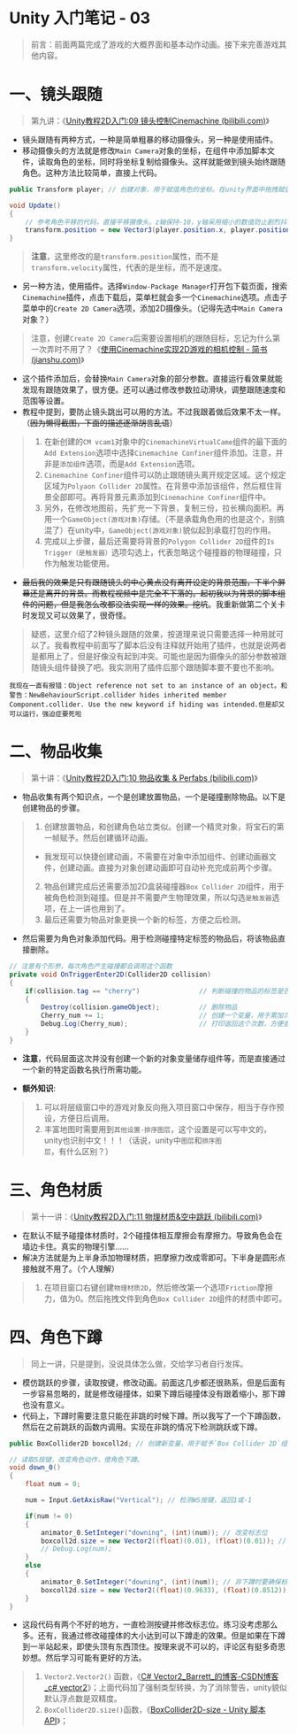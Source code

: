 # Unity 入门笔记 - 03

> 前言：前面两篇完成了游戏的大概界面和基本动作动画。接下来完善游戏其他内容。



# 一、镜头跟随

> 第九讲：《[Unity教程2D入门:09 镜头控制Cinemachine (bilibili.com)](https://www.bilibili.com/medialist/play/370283072?from=space&business=space_series&business_id=212003&desc=1&spm_id_from=333.999.0.0)》

- 镜头跟随有两种方式，一种是简单粗暴的移动摄像头，另一种是使用插件。
- 移动摄像头的方法就是修改`Main Camera`对象的坐标，在组件中添加脚本文件，读取角色的坐标，同时将坐标复制给摄像头。这样就能做到镜头始终跟随角色。这种方法比较简单，直接上代码。

```c#
public Transform player; // 创建对象，用于赋值角色的坐标。在unity界面中拖拽赋值。

void Update()
{
    // 参考角色平移的代码，直接平移摄像头。z轴保持-10，y轴采用缩小的数值防止剧烈抖动，也可为0。
	transform.position = new Vector3(player.position.x, player.position.y / 2, -10f);
}
```

> **注意**，这里修改的是`transform.position`属性，而不是`transform.velocity`属性，代表的是坐标，而不是速度。

- 另一种方法，使用插件。选择`Window-Package Manager`打开包下载页面，搜索`Cinemachine`插件，点击下载后，菜单栏就会多一个`Cinemachine`选项。点击子菜单中的`Create 2D Camera`选项，添加2D摄像头。（记得先选中`Main Camera`对象？）

> 注意，创建`Create 2D Camera`后需要设置相机的跟随目标，忘记为什么第一次弄时不用了？《[使用Cinemachine实现2D游戏的相机控制 - 简书 (jianshu.com)](https://www.jianshu.com/p/f9f7a3a58d8c)》

- 这个插件添加后，会替换`Main Camera`对象的部分参数。直接运行看效果就能发现有跟随效果了，很方便。还可以通过修改参数拉动滑块，调整跟随速度和范围等设置。
- 教程中提到，要防止镜头跳出可以用的方法。不过我跟着做后效果不太一样。（~~因为懒得截图，下面的描述逐渐胡言乱语~~）

> 1. 在新创建的`CM vcam1`对象中的`CinemachineVirtualCame`组件的最下面的`Add Extension`选项中选择`Cinemachine Confiner`组件添加。注意，并非是`添加组件`选项，而是`Add Extension`选项。
> 2. `Cinemachine Confiner`组件可以防止跟随镜头离开规定区域。这个规定区域为`Polyaon Collider 2D`属性。在背景中添加该组件，然后框住背景全部即可。再将背景元素添加到`Cinemachine Confiner`组件中。
> 3. 另外，在修改地图前，先扩充一下背景，复制三份，拉长横向面积。再用一个`GameObject(游戏对象)`存储。（不是承载角色用的也是这个，别搞混了）在unity中，`GameObject(游戏对象)`貌似起到承载打包的作用。
> 4. 完成以上步骤，最后还需要将背景的`Polygon Collider 2D`组件的`Is Trigger（是触发器）`选项勾选上，代表忽略这个碰撞器的物理碰撞，只作为触发功能使用。

- ~~最后我的效果是只有跟随镜头的中心黄点没有离开设定的背景范围，下半个屏幕还是离开的背景。而教程视频中是完全不下落的。起初我以为背景的脚本组件的问题，但是我怎么改都没法实现一样的效果。挖坑~~。我重新做第二个关卡时发现又可以效果了，很奇怪。

> 疑惑，这里介绍了2种镜头跟随的效果，按道理来说只需要选择一种用就可以了。我看教程中前面写了脚本后没有注释就开始用了插件，也就是说两者是都用上了，但是好像没有起到冲突。可能也是因为摄像头的部分参数被跟随镜头组件替换了吧。我实测用了插件后那个跟随脚本要不要也不影响。

```
我现在一直有报错：Object reference not set to an instance of an object。和警告：NewBehaviourScript.collider hides inherited member Component.collider. Use the new keyword if hiding was intended.但是却又可以运行，强迫症要死啦
```



# 二、物品收集

> 第十讲：《[Unity教程2D入门:10 物品收集 & Perfabs (bilibili.com)](https://www.bilibili.com/medialist/play/370283072?from=space&business=space_series&business_id=212003&desc=1&spm_id_from=333.999.0.0)》

- 物品收集有两个知识点，一个是创建放置物品，一个是碰撞删除物品。以下是创建物品的步骤。

> 1. 创建放置物品，和创建角色站立类似。创建一个精灵对象，将宝石的第一帧赋予。然后创建循环动画。
>
> - 我发现可以快捷创建动画，不需要在对象中添加组件、创建动画器文件，创建动画。直接为对象创建动画即可自动补充完成前两个步骤。
>
> 2. 物品创建完成后还需要添加2D盒装碰撞器`Box Collider 2D`组件，用于被角色检测到碰撞。但是并不需要产生物理效果，所以勾选`是触发器`选项，在上一讲也用到了。
> 3. 最后还需要为物品对象更换一个新的标签，方便之后检测。

- 然后需要为角色对象添加代码。用于检测碰撞特定标签的物品后，将该物品直接删除。

```c#
// 注意有个形参，每次角色产生碰撞都会调用这个函数
private void OnTriggerEnter2D(Collider2D collision) 
{
    if(collision.tag == "cherry") 				// 判断碰撞的物品的标签是否符合
    {
        Destroy(collision.gameObject);			// 删除物品
        Cherry_num += 1;						// 创建一个变量，用于累加次数
        Debug.Log(Cherry_num);					// 打印返回这个次数，方便查看。
    }
}
```

- **注意**，代码层面这次并没有创建一个新的对象变量储存组件等，而是直接通过一个新的特定函数名执行所需功能。

- **额外知识**:

> 1. 可以将层级窗口中的游戏对象反向拖入项目窗口中保存，相当于存作预设，方便日后调用。
> 2. 丰富地图时需要用到`其他设置-排序图层`，这个设置是可以写中文的，unity也识别中文！！！（话说，unity中`图层`和`排序图层`，有什么区别？）



# 三、角色材质

> 第十一讲：《[Unity教程2D入门:11 物理材质&空中跳跃 (bilibili.com)](https://www.bilibili.com/medialist/play/370283072?from=space&business=space_series&business_id=212003&desc=1&spm_id_from=333.999.0.0)》

- 在默认不赋予碰撞体材质时，2个碰撞体相互摩擦会有摩擦力。导致角色会在墙边卡住。真实的物理引擎……
- 解决方法就是为上半身添加物理材质，把摩擦力改成零即可。下半身是圆形点接触就不用了。（个人理解）

> 1. 在项目窗口右键创建`物理材质2D`，然后修改第一个选项`Friction`摩擦力，值为0。然后拖拽文件到角色`Box Collider 2D`组件的材质中即可。



# 四、角色下蹲

> 同上一讲，只是提到，没说具体怎么做，交给学习者自行发挥。

- 模仿跳跃的步骤，读取按键，修改动画。前面这几步都还很熟系，但是后面有一步容易忽略的，就是修改碰撞体，如果下蹲后碰撞体没有跟着缩小，那下蹲也没有意义。
- 代码上，下蹲时需要注意只能在非跳的时候下蹲。所以我写了一个下蹲函数，然后在之前跳跃的函数内调用。实现在非跳的情况下检测跳跃或下蹲。

```c#
public BoxCollider2D boxcoll2d; // 创建新变量，用于赋予`Box Collider 2D`组件

// 读取S按键，改变角色动作，使角色下蹲。
void down_0()
{
    float num = 0;

    num = Input.GetAxisRaw("Vertical"); // 检测WS按键，返回1或-1

    if(num != 0)
    {
        animator_0.SetInteger("downing", (int)(num)); // 改变标志位
        boxcoll2d.size = new Vector2((float)(0.01), (float)(0.01)); // 修改碰撞体大小
        // Debug.Log(num);
    }
    else
    {
        animator_0.SetInteger("downing", (int)(num)); // 非下蹲时要确保标志位为0
        boxcoll2d.size = new Vector2((float)(0.9633), (float)(0.8512));	// 恢复大小
    }
}
```

- 这段代码有两个不好的地方，一直检测按键并修改标志位。练习没考虑那么多。还有，我通过修改碰撞体的大小达到可以下蹲走的效果。但是如果在下蹲到一半站起来，即使头顶有东西顶住。按理来说不可以的，评论区有挺多奇思妙想。然后学习可能有更好的方法。

> 1. `Vector2.Vector2()` 函数，《[C# Vector2_Barrett_的博客-CSDN博客_c# vector2](https://blog.csdn.net/Barrett_/article/details/111353133)》；上面代码加了强制类型转换，为了消除警告，unity貌似默认浮点数是双精度。
> 2. `BoxCollider2D.size()`函数，《[BoxCollider2D-size - Unity 脚本 API](https://docs.unity.cn/cn/2019.4/ScriptReference/BoxCollider2D-size.html)》；

